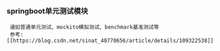 ### springboot单元测试模块

     诸如普通单元测试、mockito模拟测试、benchmark基准测试等
     参考:[[https://blog.csdn.net/sinat_40770656/article/details/109322538]]